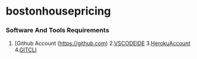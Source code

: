 # bostonhousepricing


### Software And Tools  Requirements

1. [Github Account (https://github.com)
2.[VSCODEIDE](https://code.visualstudio.com/)
3.[HerokuAccount](https://heroku.com)
4.[GITCLI](https://git-scm.com/book/en/v2/Getting-Started-The-Command-Line)